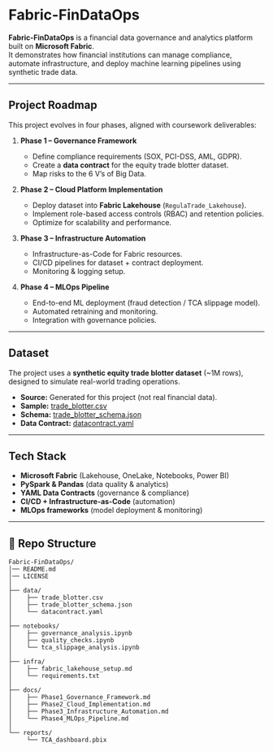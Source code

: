 # Fabric-FinDataOps

**Fabric-FinDataOps** is a financial data governance and analytics platform built on **Microsoft Fabric**.  
It demonstrates how financial institutions can manage compliance, automate infrastructure, and deploy machine learning pipelines using synthetic trade data.

---

## Project Roadmap
This project evolves in four phases, aligned with coursework deliverables:

1. **Phase 1 – Governance Framework**  
   - Define compliance requirements (SOX, PCI-DSS, AML, GDPR).  
   - Create a **data contract** for the equity trade blotter dataset.  
   - Map risks to the 6 V’s of Big Data.  

2. **Phase 2 – Cloud Platform Implementation**  
   - Deploy dataset into **Fabric Lakehouse** (`RegulaTrade_Lakehouse`).  
   - Implement role-based access controls (RBAC) and retention policies.  
   - Optimize for scalability and performance.  

3. **Phase 3 – Infrastructure Automation**  
   - Infrastructure-as-Code for Fabric resources.  
   - CI/CD pipelines for dataset + contract deployment.  
   - Monitoring & logging setup.  

4. **Phase 4 – MLOps Pipeline**  
   - End-to-end ML deployment (fraud detection / TCA slippage model).  
   - Automated retraining and monitoring.  
   - Integration with governance policies.  

---

## Dataset
The project uses a **synthetic equity trade blotter dataset** (~1M rows), designed to simulate real-world trading operations.

- **Source:** Generated for this project (not real financial data).  
- **Sample:** [trade_blotter.csv](data/trade_blotter.csv)  
- **Schema:** [trade_blotter_schema.json](data/trade_blotter_schema.json)  
- **Data Contract:** [datacontract.yaml](data/datacontract.yaml)  

---

## Tech Stack
- **Microsoft Fabric** (Lakehouse, OneLake, Notebooks, Power BI)  
- **PySpark & Pandas** (data quality & analytics)  
- **YAML Data Contracts** (governance & compliance)  
- **CI/CD + Infrastructure-as-Code** (automation)  
- **MLOps frameworks** (model deployment & monitoring)  

---

## 📂 Repo Structure
```text
Fabric-FinDataOps/
│── README.md               
│── LICENSE                  
│
├── data/
│    ├── trade_blotter.csv
│    ├── trade_blotter_schema.json
│    └── datacontract.yaml
│
├── notebooks/
│    ├── governance_analysis.ipynb
│    ├── quality_checks.ipynb
│    └── tca_slippage_analysis.ipynb
│
├── infra/
│    ├── fabric_lakehouse_setup.md
│    └── requirements.txt
│
├── docs/
│    ├── Phase1_Governance_Framework.md   
│    ├── Phase2_Cloud_Implementation.md   
│    ├── Phase3_Infrastructure_Automation.md 
│    └── Phase4_MLOps_Pipeline.md        
│
└── reports/
     └── TCA_dashboard.pbix
```
